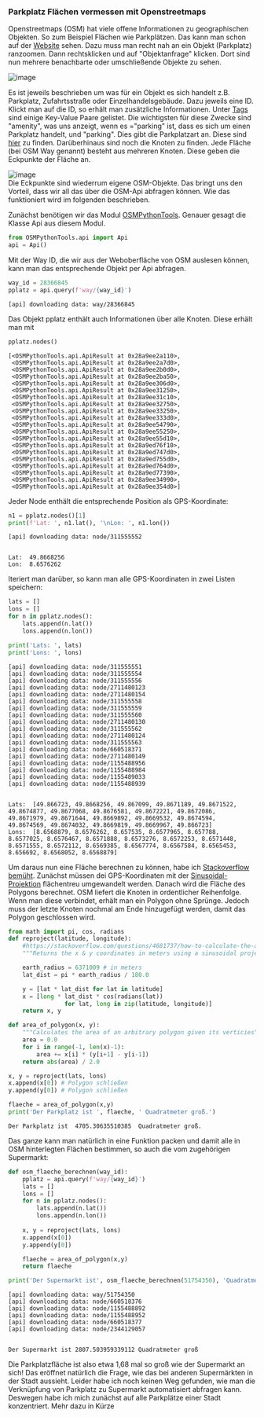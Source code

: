 ### Parkplatz Flächen vermessen mit Openstreetmaps  

Openstreetmaps (OSM) hat viele offene Informationen zu geographischen Objekten. So zum Beispiel Flächen wie Parkplätzen. Das kann man schon auf der [Website](https://openstreetmap.org) sehen. Dazu muss man recht nah an ein Objekt (Parkplatz) ranzoomen. Dann rechtsklicken und auf "Objektanfrage" klicken. Dort sind nun mehrere benachbarte oder umschließende Objekte zu sehen.  

![image](./assets/img/objektabfrage.PNG)  

Es ist jeweils beschrieben um was für ein Objekt es sich handelt z.B. Parkplatz, Zufahrtsstraße oder Einzelhandelsgebäude. Dazu jeweils eine ID. Klickt man auf die ID, so erhält man zusätzliche Informationen. Unter [Tags](https://wiki.openstreetmap.org/wiki/Tags) sind einige Key-Value Paare gelistet. Die wichtigsten für diese Zwecke sind "amenity", was uns anzeigt, wenn es ="parking" ist, dass es sich um einen Parkplatz handelt, und "parking". Dies gibt die Parkplatzart an. Diese sind [hier](https://wiki.openstreetmap.org/wiki/DE:Key:parking?uselang=de) zu finden. Darüberhinaus sind noch die Knoten zu finden. Jede Fläche (bei OSM Way genannt) besteht aus mehreren Knoten. Diese geben die Eckpunkte der Fläche an.  

![image](./assets/img/osm_parkplatz.PNG)  
Die Eckpunkte sind wiederrum eigene OSM-Objekte. Das bringt uns den Vorteil, dass wir all das über die OSM-Api abfragen können. Wie das funktioniert wird im folgenden beschrieben.  

Zunächst benötigen wir das Modul [OSMPythonTools](https://pypi.org/project/OSMPythonTools/). Genauer gesagt die Klasse Api aus diesem Modul. 


```python
from OSMPythonTools.api import Api
api = Api()
```

Mit der Way ID, die wir aus der Weboberfläche von OSM auslesen können, kann man das entsprechende Objekt per Api abfragen. 


```python
way_id = 28366845
pplatz = api.query(f'way/{way_id}')
```

    [api] downloading data: way/28366845
    

Das Objekt pplatz enthält auch Informationen über alle Knoten. Diese erhält man mit


```python
pplatz.nodes()
```




    [<OSMPythonTools.api.ApiResult at 0x28a9ee2a110>,
     <OSMPythonTools.api.ApiResult at 0x28a9ee2a7d0>,
     <OSMPythonTools.api.ApiResult at 0x28a9ee2b0d0>,
     <OSMPythonTools.api.ApiResult at 0x28a9ee2ba50>,
     <OSMPythonTools.api.ApiResult at 0x28a9ee306d0>,
     <OSMPythonTools.api.ApiResult at 0x28a9ee31250>,
     <OSMPythonTools.api.ApiResult at 0x28a9ee31c10>,
     <OSMPythonTools.api.ApiResult at 0x28a9ee32750>,
     <OSMPythonTools.api.ApiResult at 0x28a9ee33250>,
     <OSMPythonTools.api.ApiResult at 0x28a9ee333d0>,
     <OSMPythonTools.api.ApiResult at 0x28a9ee54790>,
     <OSMPythonTools.api.ApiResult at 0x28a9ee55250>,
     <OSMPythonTools.api.ApiResult at 0x28a9ee55d10>,
     <OSMPythonTools.api.ApiResult at 0x28a9ed76f10>,
     <OSMPythonTools.api.ApiResult at 0x28a9ed747d0>,
     <OSMPythonTools.api.ApiResult at 0x28a9ed755d0>,
     <OSMPythonTools.api.ApiResult at 0x28a9ed764d0>,
     <OSMPythonTools.api.ApiResult at 0x28a9ed77390>,
     <OSMPythonTools.api.ApiResult at 0x28a9ee34990>,
     <OSMPythonTools.api.ApiResult at 0x28a9ee354d0>]



Jeder Node enthält die entsprechende Position als GPS-Koordinate:


```python
n1 = pplatz.nodes()[1]
print(f'Lat: ', n1.lat(), '\nLon: ', n1.lon())
```

    [api] downloading data: node/311555552
    

    Lat:  49.8668256 
    Lon:  8.6576262
    

Iteriert man darüber, so kann man alle GPS-Koordinaten in zwei Listen speichern:


```python
lats = []
lons = []
for n in pplatz.nodes():
    lats.append(n.lat())
    lons.append(n.lon())

print('Lats: ', lats)
print('Lons: ', lons)
```

    [api] downloading data: node/311555551
    [api] downloading data: node/311555554
    [api] downloading data: node/311555556
    [api] downloading data: node/2711480123
    [api] downloading data: node/2711480154
    [api] downloading data: node/311555558
    [api] downloading data: node/311555559
    [api] downloading data: node/311555560
    [api] downloading data: node/2711480130
    [api] downloading data: node/311555562
    [api] downloading data: node/2711480124
    [api] downloading data: node/311555563
    [api] downloading data: node/660518371
    [api] downloading data: node/2711480149
    [api] downloading data: node/1155488956
    [api] downloading data: node/1155488984
    [api] downloading data: node/1155489033
    [api] downloading data: node/1155488939
    

    Lats:  [49.866723, 49.8668256, 49.867099, 49.8671189, 49.8671522, 49.8674877, 49.8677068, 49.8676581, 49.8672221, 49.8672086, 49.8671979, 49.8671644, 49.8669892, 49.8669532, 49.8674594, 49.8674569, 49.8674032, 49.8669819, 49.8669967, 49.866723]
    Lons:  [8.6568879, 8.6576262, 8.657535, 8.6577965, 8.657788, 8.6577025, 8.6576467, 8.6571888, 8.6573276, 8.6572253, 8.6571448, 8.6571555, 8.6572112, 8.6569385, 8.6567774, 8.6567584, 8.6565453, 8.656692, 8.6568052, 8.6568879]
    

Um daraus nun eine Fläche berechnen zu können, habe ich [Stackoverflow bemüht](https://stackoverflow.com/questions/4681737/how-to-calculate-the-area-of-a-polygon-on-the-earths-surface-using-python). Zunächst müssen dei GPS-Koordinaten mit der [Sinusoidal-Projektion](https://de.wikipedia.org/wiki/Sinusoidal-Projektion) flächentreu umgewandelt werden. Danach wird die Fläche des Polygons berechnet. OSM liefert die Knoten in ordentlicher Reihenfolge. Wenn man diese verbindet, erhält man ein Polygon ohne Sprünge. Jedoch muss der letzte Knoten nochmal am Ende hinzugefügt werden, damit das Polygon geschlossen wird.


```python
from math import pi, cos, radians
def reproject(latitude, longitude):
    #https://stackoverflow.com/questions/4681737/how-to-calculate-the-area-of-a-polygon-on-the-earths-surface-using-python
    """Returns the x & y coordinates in meters using a sinusoidal projection"""

    earth_radius = 6371009 # in meters
    lat_dist = pi * earth_radius / 180.0

    y = [lat * lat_dist for lat in latitude]
    x = [long * lat_dist * cos(radians(lat)) 
                for lat, long in zip(latitude, longitude)]
    return x, y

def area_of_polygon(x, y):
    """Calculates the area of an arbitrary polygon given its verticies"""
    area = 0.0
    for i in range(-1, len(x)-1):
        area += x[i] * (y[i+1] - y[i-1])
    return abs(area) / 2.0

x, y = reproject(lats, lons)
x.append(x[0]) # Polygon schließen
y.append(y[0]) # Polygon schließen

flaeche = area_of_polygon(x,y)
print('Der Parkplatz ist ', flaeche, ' Quadratmeter groß.')
```

    Der Parkplatz ist  4705.30635510385  Quadratmeter groß.
    

Das ganze kann man natürlich in eine Funktion packen und damit alle in OSM hinterlegten Flächen bestimmen, so auch die vom zugehörigen Supermarkt:  


```python
def osm_flaeche_berechnen(way_id):
    pplatz = api.query(f'way/{way_id}')
    lats = []
    lons = []
    for n in pplatz.nodes():
        lats.append(n.lat())
        lons.append(n.lon())
    
    x, y = reproject(lats, lons)
    x.append(x[0]) 
    y.append(y[0]) 

    flaeche = area_of_polygon(x,y)
    return flaeche

print('Der Supermarkt ist', osm_flaeche_berechnen(51754350), 'Quadratmeter groß')
```

    [api] downloading data: way/51754350
    [api] downloading data: node/660518376
    [api] downloading data: node/1155488892
    [api] downloading data: node/1155488952
    [api] downloading data: node/660518377
    [api] downloading data: node/2344129057
    

    Der Supermarkt ist 2807.503959339112 Quadratmeter groß
    

Die Parkplatzfläche ist also etwa 1,68 mal so groß wie der Supermarkt an sich! Das eröffnet natürlich die Frage, wie das bei anderen Supermärkten in der Stadt aussieht. Leider habe ich noch keinen Weg gefunden, wie man die Verknüpfung von Parkplatz zu Supermarkt automatisiert abfragen kann. Deswegen habe ich mich zunächst auf alle Parkplätze einer Stadt konzentriert. Mehr dazu in Kürze


```python

```
